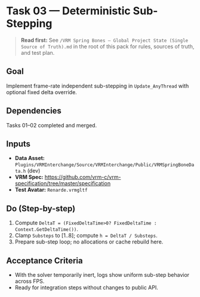 # Task 03 — Deterministic Sub-Stepping

> **Read first:** See `/VRM Spring Bones — Global Project State (Single Source of Truth).md` in the root of this pack for rules, sources of truth, and test plan.

## Goal
Implement frame-rate independent sub-stepping in `Update_AnyThread` with optional fixed delta override.

## Dependencies
Tasks 01–02 completed and merged.

## Inputs
- **Data Asset:** `Plugins/VRMInterchange/Source/VRMInterchange/Public/VRMSpringBoneData.h` (dev)
- **VRM Spec:** https://github.com/vrm-c/vrm-specification/tree/master/specification
- **Test Avatar:** `Renarde.vrmgltf`

## Do (Step-by-step)
1. Compute `DeltaT = (FixedDeltaTime>0? FixedDeltaTime : Context.GetDeltaTime())`.
2. Clamp `Substeps` to [1..8]; compute `h = DeltaT / Substeps`.
3. Prepare sub-step loop; no allocations or cache rebuild here.

## Acceptance Criteria
- With the solver temporarily inert, logs show uniform sub-step behavior across FPS.
- Ready for integration steps without changes to public API.